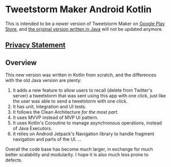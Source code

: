 # Tweetstorm Maker Android Kotlin
This is intended to be a newer version of Tweetstorm Maker on [Google Play Store](https://play.google.com/store/apps/details?id=com.muchen.tweetstormandroid.release), and [the original version written in Java](https://github.com/mchen118/tweetstorm-maker-android-java) will not be updated anymore.

## [Privacy Statement](https://github.com/mchen118/tweetstorm-maker-android-kotlin/blob/master/GOOGLE_PLAY_PRIVACY_STATEMENT.md)

## Overview
This new version was written in Kotlin from scratch, and the differences with the old Java version are plenty:

1. It adds a new feature to allow users to recall (delete from Twitter's server) a tweetstorm that was sent using this app with one click, just like the user was able to send a tweetstorm with one click.
2. It has unit, integration and UI tests.
3. It follows the Clean Architecture *for the most part*.
4. It uses MVVP instead of MVP UI pattern.
5. It uses Kotlin's Coroutine to manage asynchronous operations, instead of Java Executors.
6. It relies on Android Jetpack's Navigation library to handle fragment navigation and parts of the UI.
...

Overall the code base has become much larger, in exchange for much better scalability and modularity. I hope it is also much less prone to defects.
